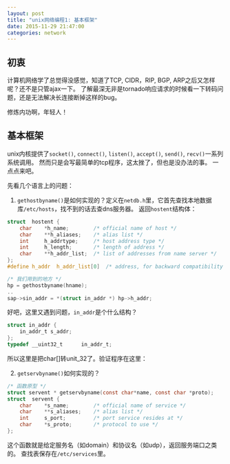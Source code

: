 ```yaml
---
layout: post
title: "unix网络编程1: 基本框架"
date: 2015-11-29 21:47:00
categories: network
---
```


## 初衷

计算机网络学了总觉得没感觉，知道了TCP, CIDR，RIP, BGP, ARP之后又怎样呢？还不是只管ajax一下。
了解最深无非是tornado响应请求的时候看一下转码问题，还是无法解决长连接断掉这样的bug。

修炼内功啊，年轻人！

## 基本框架

unix内核提供了`socket()`, `connect()`, `listen()`, `accept()`, `send()`, `recv()`一系列系统调用。
然而只是会写最简单的tcp程序，这太挫了，但也是没办法的事。
一点点来吧。

先看几个语言上的问题：

1. `gethostbyname()`是如何实现的？定义在`netdb.h`里，它首先查找本地数据库`/etc/hosts`，找不到的话去查dns服务器。
返回`hostent`结构体：

```c
struct  hostent {
    char    *h_name;        /* official name of host */
    char    **h_aliases;    /* alias list */
    int     h_addrtype;     /* host address type */
    int     h_length;       /* length of address */
    char    **h_addr_list;  /* list of addresses from name server */
};
#define h_addr  h_addr_list[0]  /* address, for backward compatibility */

/* 我们用到的地方 */
hp = gethostbyname(hname);
..
sap->sin_addr = *(struct in_addr *) hp->h_addr;
```

好吧，这里又遇到问题，`in_addr`是个什么结构？

```c
struct in_addr {
    in_addr_t s_addr;
};
typedef __uint32_t      in_addr_t;
```

所以这里是把char[]转unit_32了。验证程序在这里：

2. `getservbyname()`如何实现的？

```c
/* 函数原型 */
struct servent * getservbyname(const char*name, const char *proto);
struct  servent {
    char    *s_name;        /* official name of service */
    char    **s_aliases;    /* alias list */
    int     s_port;         /* port service resides at */
    char    *s_proto;       /* protocol to use */
};
```

这个函数就是给定服务名（如domain）和协议名（如udp），返回服务端口之类的。
查找表保存在`/etc/services`里。